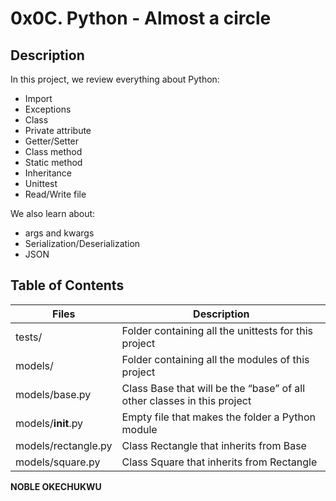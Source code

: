 # 0x0C. Python - Almost a circle
## Description
In this project, we review everything about Python:

* Import
* Exceptions
* Class
* Private attribute
* Getter/Setter
* Class method
* Static method
* Inheritance
* Unittest
* Read/Write file

We also learn about:

* args and kwargs
* Serialization/Deserialization
* JSON

## Table of Contents
|Files|Description|
|----|-------------|
|tests/|Folder containing all the unittests for this project|
|models/|Folder containing all the modules of this project|
|models/base.py|Class Base that will be the “base” of all other classes in this project|
|models/__init__.py|Empty file that makes the folder a Python module|
|models/rectangle.py|Class Rectangle that inherits from Base|
|models/square.py|Class Square that inherits from Rectangle|

**NOBLE OKECHUKWU**
